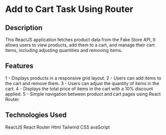 # Add to Cart Task Using Router


## Description
This ReactJS application fetches product data from the Fake Store API, It allows users to view products, add them to a cart, and manage their cart items, including adjusting quantities and removing items.

## Features

1 - Displays products in a responsive grid layout.
2 - Users can add items to the cart and remove them.
3 - Users can adjust the quantity of items in the cart.
4 - Displays the total price of items in the cart with a 10% discount applied.
5 - Simple navigation between product and cart pages using React Router.

## Technologies Used

ReactJS
React Router
Html
Tailwind CSS
avaScript